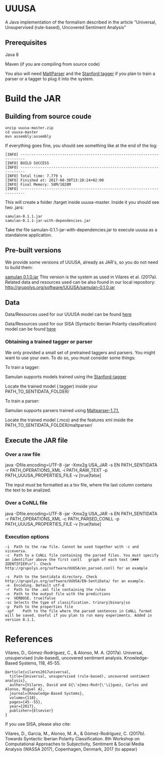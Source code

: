 # UUUSA

A Java implementation of the formalism described in the article "Universal, Unsupervised (rule-based), Uncovered Sentiment Analysis"

## Prerequisites 

Java 8

Maven (if you are compiling from source code)

You also will need [MaltParser](http://maltparser.org/) and the [Stanford tagger](https://nlp.stanford.edu/software/tagger.shtml) if you plan to train a parser or a tagger to plug it into the system.

# Build the JAR

## Building from source coude

	unzip uuusa-master.zip
	cd uuusa-master
	mvn assembly:assembly

If everything goes fine, you should see something like at the end of the log:

	[INFO] ------------------------------------------------------------------------
	[INFO] BUILD SUCCESS
	[INFO] ------------------------------------------------------------------------
	[INFO] Total time: 7.779 s
	[INFO] Finished at: 2017-08-30T13:28:24+02:00
	[INFO] Final Memory: 58M/1028M
	[INFO] ------------------------------------------------------------------------

This will create a folder /target inside uuusa-master. Inside it you should see two .jars:
	
	samulan-0.1.1.jar
	samulan-0.1.1-jar-with-dependencies.jar

Take the file samulan-0.1.1-jar-with-dependencies.jar to execute uuusa as a standalone application.

## Pre-built versions

We provide some versions of UUUSA, already as JAR's, so you do not need to build them:

[samulan 0.1.0.jar](http://grupolys.org/software/UUUSA/samulan-0.1.0.jar) This version is the system as used in Vilares et al. (2017a). Related data and resources used can be also found in our local repository: http://grupolys.org/software/UUUSA/samulan-0.1.0.jar


## Data

Data/Resources used for our UUUSA model can be found [here](http://grupolys.org/software/UUUSA/)

Data/Resources used for our SISA (Syntactic Iberian Polarity classification) model can be found [here](http://grupolys.org/software/UUUSA/sisa-data.zip)

### Obtaining a trained tagger or parser

We only provided a small set of pretrained taggers and parsers. You might want to use your own. To do so, you must consider some things:

To train a tagger:

Samulan supports models trained using the [Stanford-tagger](https://nlp.stanford.edu/software/tagger.shtml)

Locate the trained model (.tagger) inside your PATH_TO_SENTIDATA_FOLDER/

To train a parser:

Samulan supports parsers trained using [Maltparser-1.7.1.](http://maltparser.org/)

Locate the trained model (.mco) and the features xml inside the PATH_TO_SENTIDATA_FOLDER/maltparser/




## Execute the JAR file


### Over a raw file

java -Dfile.encoding=UTF-8 -jar -Xmx2g USA_JAR -s EN PATH_SENTIDATA -r PATH_OPERATIONS_XML -i PATH_RAW_TEXT -p PATH_UUUSA_PROPERTIES_FILE -v [true|false]

The input must be formatted as a tsv file, where the last column contains the text to be analized.

### Over a CoNLL file
java -Dfile.encoding=UTF-8 -jar -Xmx2g USA_JAR -s EN PATH_SENTIDATA -r PATH_OPERATIONS_XML -c PATH_PARSED_CONLL -p PATH_UUUSA_PROPERTIES_FILE -v [true|false]

### Execution options

	-i	Path to the raw file. Cannot be used together with -c and viceversa.
	-c	Path to a CoNLL file containing the parsed files. You must specify an identifier above the first conll 	 graph of each text (### IDENTIFIER\n"). Check http://grupolys.org/software/UUUSA/en_parsed.conll for an example
															 
	-s	Path to the Sentidata directory. Check http://grupolys.org/software/UUUSA/EN-SentiData/ for an example.
	-e	Encoding. Default utf-8
	-r	Path to the .xml file containing the rules
	-o	Path to the output file with the predictions
	-v	VERBOSE. true|false
	-sc	Selects the type of classification. trinary|binary|so
	-p	Path to the properties file
	-spf	Path to the file where the parsed sentences in CoNLL format will be saved. Useful if you plan to run many experiments. Added in version 0.1.1.


# References

Vilares, D., Gómez-Rodríguez, C., & Alonso, M. A. (2017a). Universal, unsupervised (rule-based), uncovered sentiment analysis. Knowledge-Based Systems, 118, 45-55.

	@article{vilares2017universal,
	  title={Universal, unsupervised (rule-based), uncovered sentiment analysis},
	  author={Vilares, David and G{\'o}mez-Rodr{\'\i}guez, Carlos and Alonso, Miguel A},
	  journal={Knowledge-Based Systems},
	  volume={118},
	  pages={45--55},
	  year={2017},
	  publisher={Elsevier}
	}


If you use SISA, please also cite:

Vilares, D., Garcia, M., Alonso, M. A., & Gómez-Rodríguez, C. (2017b). Towards Syntactic Iberian Polarity Classification. 8th Workshop on Computational Approaches to Subjectivity, Sentiment & Social Media Analysis (WASSA 2017), Copenhagen, Denmark, 2017 (to appear)





